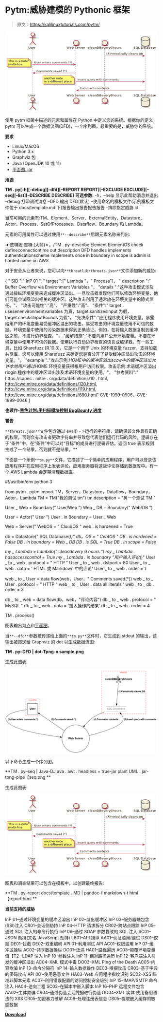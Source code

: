 # Pytm:威胁建模的 Pythonic 框架

> 原文：<https://kalilinuxtutorials.com/pytm/>

[![Pytm : A Pythonic Framework For Threat Modeling](img/03a0e20dd9f23062dd31ffafa1363b24.png "Pytm : A Pythonic Framework For Threat Modeling")](https://1.bp.blogspot.com/-JTXn1WLxC64/XkH1-E56URI/AAAAAAAAE4w/6hJlZwYCBLUs5KUYk2Rr-Y_Z2BP1CK_fwCLcBGAsYHQ/s1600/diagram1%25281%2529.png)

使用 pytm 框架中描述的元素和属性在 Python 中定义您的系统。根据你的定义，pytm 可以生成一个数据流图(DFD)，一个序列图，最重要的是，威胁你的系统。

**要求**

*   Linux/MacOS
*   Python 3.x
*   Graphviz 包
*   Java (OpenJDK 10 或 11)
*   [平面图. jar](http://sourceforge.net/projects/plantuml/files/plantuml.jar/download)

**用途**

**TM . py[-h][–debug][–dfd][–REPORT REPORT][–EXCLUDE EXCLUDE][–seq][–list][–DESCRIBE DESCRIBE]**
 **可选参数:**
-h，–help 显示此帮助消息并退出
–debug 打印调试消息
–DFD 输出 DFD(默认)
–使用命名的模板文件(示例模板文件位于 docs/template.md 下)报告输出报告报告报告
–排除指定威胁 id

当前可用的元素有:TM、Element、Server、ExternalEntity、Datastore、Actor、Process、SetOfProcesses、Dataflow、Boundary 和 Lambda。

元素的可用属性可以通过使用`**--describe**`后跟元素名称来列出:

➜·皮特姆·吉特:(大师)✗。/TM . py–describe Element
ElementOS
check
defineconnectiontime out
description
DFD
handles
implements authenticationscheme
implements once
in boundary
in scope
is admin
is harded
name
on AWS

对于安全从业者来说，您可以向`**threatlib/threats.json**`文件添加新的威胁:

{
" SID ":" InP 01 ",
" target ":[" Lambda "，" Process"]，
" description ":" Buffer Overflow via Environment Variables "，
"details ":"这种攻击模式涉及通过操纵环境变量来造成缓冲区溢出。一旦攻击者发现他们可以修改环境变量，他们可能会试图溢出相关的缓冲区。这种攻击利用了通常放在环境变量中的隐式信任。"、
"攻击可能性":"高"、
"严重性":"高"、
"条件":" target . usesenenvironmentvariables 为真，target.sanitizesInput 为假，target.checksInputBounds 为假"，
"先决条件":"应用程序使用环境变量。暴露给用户的环境变量易受缓冲区溢出的攻击。易受攻击的环境变量使用不可信的数据。环境变量中使用的污染数据未得到正确验证。例如，在将输入数据复制到缓冲区之前，不进行边界检查。"，
"缓解措施":"不要向用户公开环境变量。不要在环境变量中使用不可信的数据。使用执行自动边界检查的语言或编译器。有一些工具，比如 Sharefuzz [R.10.3]，它是一个用于 Unix 的环境变量 fuzzer，支持加载共享库。您可以使用 Sharefuzz 来确定您是否公开了易受缓冲区溢出攻击的环境变量。"，
"example ":"攻击示例:$HOME 中的缓冲区溢出 sccw 中的缓冲区溢出允许本地用户通过$HOME 环境变量获得根用户访问权限。攻击示例:术语缓冲区溢出 rlogin 程序中的缓冲区溢出涉及术语环境变量的使用。"，
"参考资料":" https://capec . mitre . org/data/definitions/10 . html，http://cwe.mitre.org/data/definitions/120.html, http://cwe.mitre.org/data/definitions/119.html, http://cwe.mitre.org/data/definitions/680.html" CVE-1999-0906，CVE-1999-0046
}

**也读作-[黑色计划:用扫描模块控制 BugBounty 进度](https://kalilinuxtutorials.com/project-black/)**

**警告**

`**threats.json**`文件包含通过 eval() - >运行的字符串，请确保该文件具有正确的权限，否则会有攻击者更改字符串并导致您代表他们运行代码的风险。逻辑存在于“条件”中，在“条件”中可以对“目标”的成员进行逻辑评估。返回 true 表示规则生成了一个结果，否则就不是结果。**

下面是一个示例`**tm.py**`文件，它描述了一个简单的应用程序，用户可以登录该应用程序并在应用程序上发表评论。应用服务器将这些评论存储到数据库中。有一个 AWS Lambda 会定期清理数据库。

#!/usr/bin/env python 3

from pytm . pytm import TM，Server，Datastore，Dataflow，Boundary，Actor，Lambda
TM = TM("我的测试 tm")
tm.description = "另一个测试 TM "

User _ Web = Boundary(" User/Web ")
Web _ DB = Boundary(" Web/DB ")

User = Actor(" User ")
User . in Boundary = User _ Web

Web = Server(" WebOS = " CloudOS "
web . is hardened = True

db = Datastore(" SQL Database(*))"*
*db。OS = " CentOS "*
*DB . is hardened = False*
*DB . in boundary = Web _ DB DB . is SQL = True*
*DB . in scope = False*

*my _ Lambda = Lambda(" cleandevery 6 hours ")*
*my _ Lambda . hasaccesscontrol = True*
*my _ Lambda . in boundary "用户输入评论(*)"
User _ to _ web . protocol = " HTTP "
User _ to _ web . dstport = 80
User _ to _ web . data = ' HTML 或 Markdown 中的评论'
User _ to _ web . order = 1

web _ to _ User = data flow(web，User，" Comments saved(*))
web _ to _ User . protocol = " HTTP "
web _ to _ User . data all literals '
web _ to _ db . order = 3

db _ to _ web = data flow(db，web，"评论内容")
db _ to _ web . protocol = " MySQL "
db _ to _ web . data = '插入操作的结果'
db _ to _ web . order = 4

TM . process()

图表输出为[点](https://graphviz.gitlab.io/)和[平面图](https://plantuml.com/)。

当`**--dfd**`参数被传递给上面的`**tm.py**`文件时，它生成到 stdout 的输出，该输出被馈送给 Graphviz 的 dot 以生成数据流图:

**TM . py–DFD | dot-Tpng-o sample.png**

生成此图表:

![](img/c6ddbf739adc8c9d454fbe6d4db2d0f5.png)

以下命令生成一个序列图。

**TM . py–seq | Java-DJ ava . awt . headless = true-jar plant UML . jar-tpng-pipe【seq.png **

生成此图表:

![Pytm : A Pythonic Framework For Threat Modeling](img/03a0e20dd9f23062dd31ffafa1363b24.png "Pytm : A Pythonic Framework For Threat Modeling")

图表和调查结果可以包含在模板中，以创建最终报告:

**TM . py–report docs/template . MD | pandoc-f markdown-t html【report.html **

**当前支持的威胁**

InP 01–通过环境变量的缓冲区溢出
InP 02–溢出缓冲区
InP 03–服务器端包含(SSI)注入
CR01–会话侧劫持
InP 04–HTTP 请求拆分
CR02–跨站点跟踪
InP 05–通过 SQL 注入的命令行执行
InP 06–通过 SOAP 参数篡改的 SQL 注入
SC01–JSON 劫持(又名 JavaScript 劫持)
LB01–API 操纵
AA01–认证滥用/绕过
DS01–挖掘
DE01–拦截
DE02–双重编码
API 01–利用测试 API
AC01–权限滥用
InP 07–缓冲区操纵
AC02–共享数据操纵
DO01–泛洪
HA01–路径遍历
AC03–颠覆环境变量值【T2 –LDAP 注入
InP 10–参数注入
InP 11–相对路径遍历
InP 12–客户端注入引发的缓冲区溢出
AC04–XML 模式中毒
DO03–XML Ping of the Death
AC05–内容欺骗
InP 13–命令分隔符
InP 14–输入数据操作
DE03–嗅探攻击
CR03–基于字典的密码攻击
API 00 –使用恶意文件
HA03–Web 应用程序指纹识别
SC02–XSS 瞄准非脚本元素
AC07–利用错误配置的访问控制安全级别
InP 15–IMAP/SMTP 命令注入
HA04–逆向工程
SC03–在脚本中嵌入脚本
InP 16–PHP 远程文件包含
AA02–主体欺骗
CR04–通过伪造会话凭据进行伪造
DO04–XML 实体 使用备用语法的 XSS
CR05–加密暴力破解
AC08–处理注册表信息
DS05–提取嵌入缓存的敏感数据

[**Download**](https://github.com/izar/pytm)
